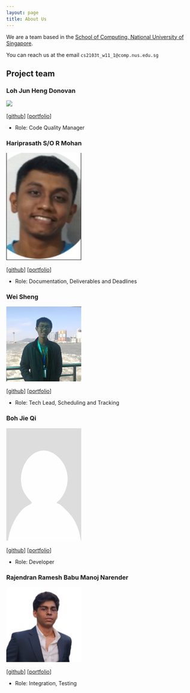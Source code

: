 ```yaml
---
layout: page
title: About Us
---
```


We are a team based in the [School of Computing, National University of Singapore](http://www.comp.nus.edu.sg).

You can reach us at the email `cs2103t_w11_1@comp.nus.edu.sg`

## Project team

### Loh Jun Heng Donovan

<img src="images/captainkeqing.png" width="200px">

[[github](https://github.com/CaptainKeqing)]
[[portfolio](team/captainkeqing.md)]

* Role: Code Quality Manager

### Hariprasath S/O R Mohan

<img src="images/hm33-stu.png" width="200px">

[[github](http://github.com/HM33-Stu)]
[[portfolio](team/hm33-stu.md)]

* Role: Documentation, Deliverables and Deadlines

### Wei Sheng

<img src="images/lws49.png" width="200px">

[[github](http://github.com/LWS49)]
[[portfolio](team/lws49.md)]

* Role: Tech Lead, Scheduling and Tracking

### Boh Jie Qi

<img src="images/jieqiboh.png" width="200px">

[[github](https://github.com/jieqiboh)]
[[portfolio](team/jieqiboh)]

* Role: Developer


### Rajendran Ramesh Babu Manoj Narender

<img src="images/theman-oj10.png" width="200px">

[[github](http://github.com/theman-oj10)]
[[portfolio](team/theman-oj10.md)]

* Role: Integration, Testing
